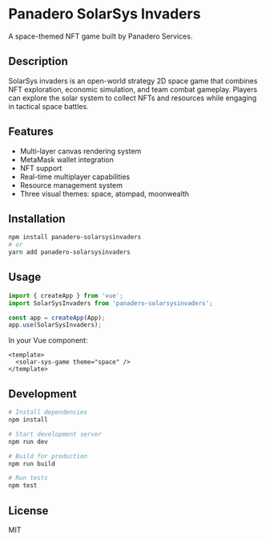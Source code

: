 # Panadero SolarSys Invaders

A space-themed NFT game built by Panadero Services.

## Description

SolarSys invaders is an open-world strategy 2D space game that combines NFT exploration, economic simulation, and team combat gameplay. Players can explore the solar system to collect NFTs and resources while engaging in tactical space battles.

## Features

- Multi-layer canvas rendering system
- MetaMask wallet integration
- NFT support
- Real-time multiplayer capabilities
- Resource management system
- Three visual themes: space, atompad, moonwealth

## Installation

```bash
npm install panadero-solarsysinvaders
# or
yarn add panadero-solarsysinvaders
```

## Usage

```javascript
import { createApp } from 'vue';
import SolarSysInvaders from 'panadero-solarsysinvaders';

const app = createApp(App);
app.use(SolarSysInvaders);
```

In your Vue component:

```vue
<template>
  <solar-sys-game theme="space" />
</template>
```

## Development

```bash
# Install dependencies
npm install

# Start development server
npm run dev

# Build for production
npm run build

# Run tests
npm test
```

## License

MIT 